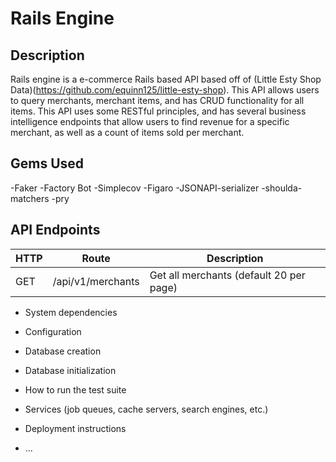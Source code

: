 # Rails Engine

## Description
Rails engine is a e-commerce Rails based API based off of (Little Esty Shop Data)(https://github.com/equinn125/little-esty-shop). This API allows users to query merchants, merchant items, and has CRUD functionality for all items. This API uses some RESTful principles, and has several business intelligence endpoints that allow users to find revenue for a specific merchant, as well as a count of items sold per merchant.

## Gems Used
-Faker
-Factory Bot
-Simplecov 
-Figaro 
-JSONAPI-serializer 
-shoulda-matchers 
-pry


## API Endpoints
|HTTP |Route| Description|
| ----| ------------------|------------|
| GET | /api/v1/merchants | Get all merchants (default 20 per page)|



* System dependencies

* Configuration

* Database creation

* Database initialization

* How to run the test suite

* Services (job queues, cache servers, search engines, etc.)

* Deployment instructions

* ...
